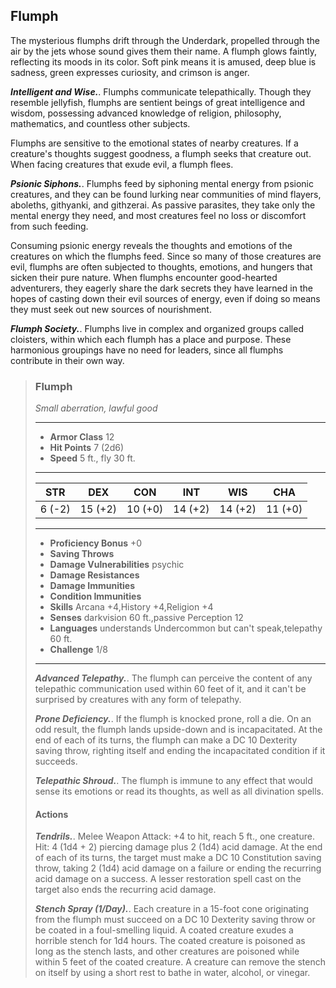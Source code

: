 ## Flumph
The mysterious flumphs drift through the Underdark, propelled through the air by the jets whose sound gives them their name. A flumph glows faintly, reflecting its moods in its color. Soft pink means it is amused, deep blue is sadness, green expresses curiosity, and crimson is anger.

***Intelligent and Wise.***. Flumphs communicate telepathically. Though they resemble jellyfish, flumphs are sentient beings of great intelligence and wisdom, possessing advanced knowledge of religion, philosophy, mathematics, and countless other subjects.

Flumphs are sensitive to the emotional states of nearby creatures. If a creature's thoughts suggest goodness, a flumph seeks that creature out. When facing creatures that exude evil, a flumph flees.

***Psionic Siphons.***. Flumphs feed by siphoning mental energy from psionic creatures, and they can be found lurking near communities of mind flayers, aboleths, githyanki, and githzerai. As passive parasites, they take only the mental energy they need, and most creatures feel no loss or discomfort from such feeding.

Consuming psionic energy reveals the thoughts and emotions of the creatures on which the flumphs feed. Since so many of those creatures are evil, flumphs are often subjected to thoughts, emotions, and hungers that sicken their pure nature. When flumphs encounter good-hearted adventurers, they eagerly share the dark secrets they have learned in the hopes of casting down their evil sources of energy, even if doing so means they must seek out new sources of nourishment.

***Flumph Society.***. Flumphs live in complex and organized groups called cloisters, within which each flumph has a place and purpose. These harmonious groupings have no need for leaders, since all flumphs contribute in their own way.

>### Flumph
>*Small aberration, lawful good*
>___
>- **Armor Class** 12
>- **Hit Points** 7 (2d6)
>- **Speed** 5 ft., fly 30 ft.
>___
>|**STR**|**DEX**|**CON**|**INT**|**WIS**|**CHA**|
>|:---:|:---:|:---:|:---:|:---:|:---:|
>|6 (-2)|15 (+2)|10 (+0)|14 (+2)|14 (+2)|11 (+0)|
>
>___
>- **Proficiency Bonus** +0
>- **Saving Throws** 
>- **Damage Vulnerabilities** psychic
>- **Damage Resistances** 
>- **Damage Immunities** 
>- **Condition Immunities** 
>- **Skills** Arcana +4,History +4,Religion +4
>- **Senses** darkvision 60 ft.,passive Perception 12
>- **Languages** understands Undercommon but can't speak,telepathy 60 ft.
>- **Challenge** 1/8
>___
>***Advanced Telepathy.***. The flumph can perceive the content of any telepathic communication used within 60 feet of it, and it can't be surprised by creatures with any form of telepathy.
>
>***Prone Deficiency.***. If the flumph is knocked prone, roll a die. On an odd result, the flumph lands upside-down and is incapacitated. At the end of each of its turns, the flumph can make a DC 10 Dexterity saving throw, righting itself and ending the incapacitated condition if it succeeds.
>
>***Telepathic Shroud.***. The flumph is immune to any effect that would sense its emotions or read its thoughts, as well as all divination spells.
>
>#### Actions
>***Tendrils.***. Melee Weapon Attack: +4 to hit, reach 5 ft., one creature. Hit: 4 (1d4 + 2) piercing damage plus 2 (1d4) acid damage. At the end of each of its turns, the target must make a DC 10 Constitution saving throw, taking 2 (1d4) acid damage on a failure or ending the recurring acid damage on a success. A lesser restoration spell cast on the target also ends the recurring acid damage.
>
>***Stench Spray (1/Day).***. Each creature in a 15-foot cone originating from the flumph must succeed on a DC 10 Dexterity saving throw or be coated in a foul-smelling liquid. A coated creature exudes a horrible stench for 1d4 hours. The coated creature is poisoned as long as the stench lasts, and other creatures are poisoned while within 5 feet of the coated creature. A creature can remove the stench on itself by using a short rest to bathe in water, alcohol, or vinegar.
>
